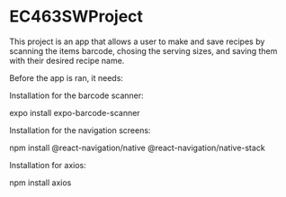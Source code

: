 # EC463SWProject


This project is an app that allows a user to make and save recipes by scanning the items barcode, chosing the serving sizes, and saving them with their desired recipe name. 


Before the app is ran, it needs:


Installation for the barcode scanner:

expo install expo-barcode-scanner 

Installation for the navigation screens:

npm install @react-navigation/native @react-navigation/native-stack 

Installation for axios:

npm install axios
